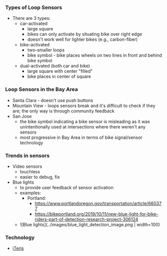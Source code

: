 
### Types of Loop Sensors
- There are 3 types:
   - car-activated
      - large square
      - bikes can only activate by situating bike over right edge
      - doesn't work well for lighter bikes (e.g., carbon-fiber)
   - bike-activated
      - two-smaller loops
      - bike symbol - bike places wheels on two lines in front and behind bike symbol
   - dual-activated (both car and bike)
      - large square with center "filled"
      - bike places in center of square

### Loop Sensors in the Bay Area
- Santa Clara - doesn't use push buttons
- Mountain View - loops sensors break and it's difficult to check if they are; the only way is through community feedback
- San Jose 
   - the bike symbol indicating a bike sensor is misleading as it was unintentionally used at intersections where there weren't any sensors
   - most progressive in Bay Area in terms of bike signal/sensor technology

### Trends in sensors
- Video sensors
   - touchless
   - easier to debug, fix
- Blue lights 
   - to provide user feedback of sensor activation
   - examples:
      - Portland: 
           - https://www.portlandoregon.gov/transportation/article/660377
           - https://bikeportland.org/2019/10/11/new-blue-light-for-bike-riders-part-of-detection-research-project-306124
   - ![Blue lights](../images/blue_light_detection_image.png | width=100)


### Technology
- [iTeris](https://www.iteris.com/products/pedestrian-and-cyclist/smartcycle)
